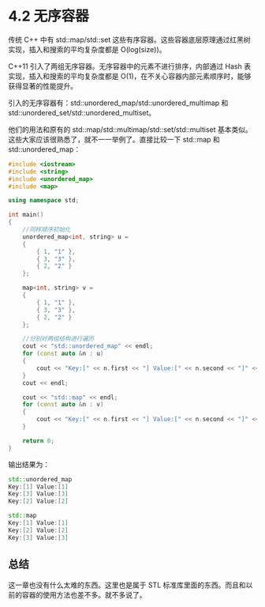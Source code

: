 # 4.2 无序容器

传统 C++ 中有 std::map/std::set 这些有序容器。这些容器底层原理通过红黑树实现，插入和搜索的平均复杂度都是 O(log(size))。

C++11 引入了两组无序容器。无序容器中的元素不进行排序，内部通过 Hash 表实现，插入和搜索的平均复杂度都是 O(1)，在不关心容器内部元素顺序时，能够获得显著的性能提升。

引入的无序容器有：std::unordered_map/std::unordered_multimap 和 std::unordered_set/std::unordered_multiset。

他们的用法和原有的 std::map/std::multimap/std::set/std::multiset 基本类似。这些大家应该很熟悉了，就不一一举例了。直接比较一下 std::map 和 std::unordered_map：

```C++
#include <iostream>
#include <string>
#include <unordered_map>
#include <map>

using namespace std;

int main()
{
    //同样顺序初始化
    unordered_map<int, string> u = 
    {
        { 1, "1" },
        { 3, "3" },
        { 2, "2" }
    };

    map<int, string> v =
    {
        { 1, "1" },
        { 3, "3" },
        { 2, "2" }
    };

    //分别对两组结构进行遍历
    cout << "std::unordered_map" << endl;
    for (const auto &n : u)
    {
        cout << "Key:[" << n.first << "] Value:[" << n.second << "]" << endl;
    }
    cout << endl;

    cout << "std::map" << endl;
    for (const auto &n : v)
    {
        cout << "Key:[" << n.first << "] Value:[" << n.second << "]" << endl;
    }

    return 0;
}
```

输出结果为：

```C++
std::unordered_map
Key:[1] Value:[1]
Key:[3] Value:[3]
Key:[2] Value:[2]

std::map
Key:[1] Value:[1]
Key:[2] Value:[2]
Key:[3] Value:[3]
```

## 总结

这一章也没有什么太难的东西。这里也是属于 STL 标准库里面的东西。而且和以前的容器的使用方法也差不多。就不多说了。
